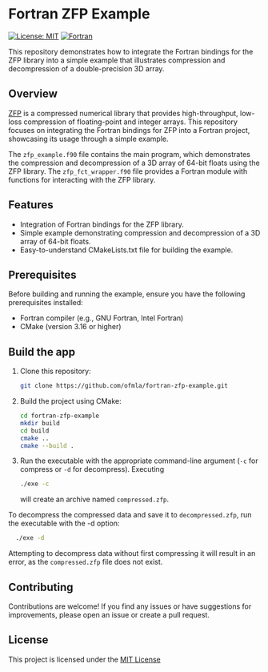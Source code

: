# Fortran ZFP Example
[![License: MIT](https://img.shields.io/badge/License-MIT-yellow.svg)](https://opensource.org/licenses/MIT)
[![Fortran](https://img.shields.io/badge/Fortran-734f96?logo=fortran&style=flat)](https://fortran-lang.org)

This repository demonstrates how to integrate the Fortran bindings for the ZFP library into a simple example that illustrates compression and decompression of a double-precision 3D array.

## Overview

[ZFP](https://github.com/LLNL/zfp) is a compressed numerical library that provides high-throughput, low-loss compression of floating-point and integer arrays. This repository focuses on integrating the Fortran bindings for ZFP into a Fortran project, showcasing its usage through a simple example. 

The `zfp_example.f90` file contains the main program, which demonstrates the compression and decompression of a 3D array of 64-bit floats using the ZFP library. The `zfp_fct_wrapper.f90` file provides a Fortran module with functions for interacting with the ZFP library.


## Features

- Integration of Fortran bindings for the ZFP library.
- Simple example demonstrating compression and decompression of a 3D array of 64-bit floats.
- Easy-to-understand CMakeLists.txt file for building the example.

## Prerequisites

Before building and running the example, ensure you have the following prerequisites installed:

- Fortran compiler (e.g., GNU Fortran, Intel Fortran)
- CMake (version 3.16 or higher)

## Build the app

1. Clone this repository:

    ```bash
    git clone https://github.com/ofmla/fortran-zfp-example.git
    ```

2. Build the project using CMake:

    ```bash
    cd fortran-zfp-example
    mkdir build
    cd build
    cmake ..
    cmake --build .
    ```

3. Run the executable with the appropriate command-line argument (`-c` for compress or `-d` for decompress). Executing

    ```bash
    ./exe -c
    ```
    will create an archive named `compressed.zfp`.

To decompress the compressed data and save it to `decompressed.zfp`, run the executable with the -d option:

  ```bash
    ./exe -d
  ```
  Attempting to decompress data without first compressing it will result in an error, as the `compressed.zfp` file does not exist.

## Contributing

Contributions are welcome! If you find any issues or have suggestions for improvements, please open an issue or create a pull request.

## License

This project is licensed under the [MIT License](https://github.com/ofmla/zfp_simple_example/blob/main/LICENSE)
